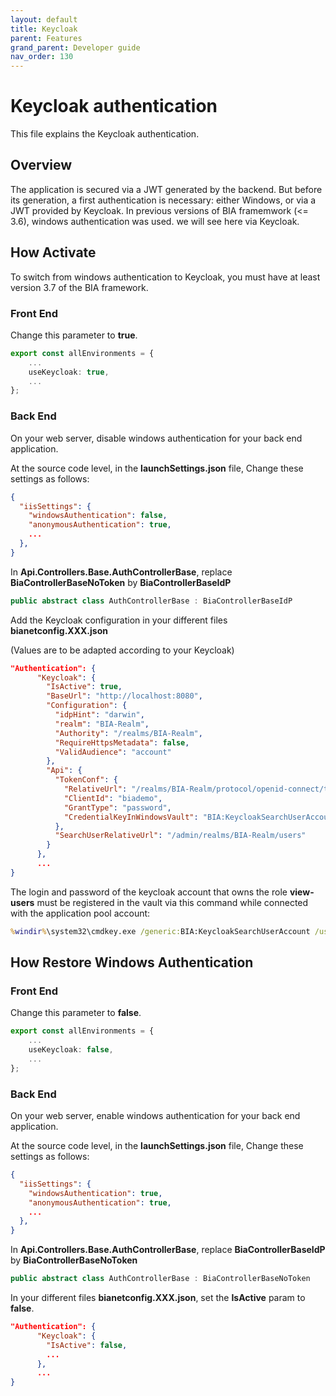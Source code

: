 ```yaml
---
layout: default
title: Keycloak
parent: Features
grand_parent: Developer guide
nav_order: 130
---
```


# Keycloak authentication

This file explains the Keycloak authentication.

## Overview

The application is secured via a JWT generated by the backend. But before its generation, a first authentication is necessary: either Windows, or via a JWT provided by Keycloak. In previous versions of BIA framemwork (<= 3.6), windows authentication was used. we will see here via Keycloak.

## How Activate

To switch from windows authentication to Keycloak, you must have at least version 3.7 of the BIA framework.

### Front End

Change this parameter to **true**.

```ts
export const allEnvironments = {
    ...
    useKeycloak: true,
    ...
};
```

### Back End

On your web server, disable windows authentication for your back end application.

At the source code level, in the **launchSettings.json** file, Change these settings as follows:

```json
{
  "iisSettings": {
    "windowsAuthentication": false,
    "anonymousAuthentication": true,
    ...
  },
}
```

In **Api.Controllers.Base.AuthControllerBase**, replace **BiaControllerBaseNoToken** by **BiaControllerBaseIdP**

```csharp
public abstract class AuthControllerBase : BiaControllerBaseIdP
```

Add the Keycloak configuration in your different files **bianetconfig.XXX.json**

(Values are to be adapted according to your Keycloak)

```json
"Authentication": {
      "Keycloak": {
        "IsActive": true,
        "BaseUrl": "http://localhost:8080",
        "Configuration": {
          "idpHint": "darwin",
          "realm": "BIA-Realm",
          "Authority": "/realms/BIA-Realm",
          "RequireHttpsMetadata": false,
          "ValidAudience": "account"
        },
        "Api": {
          "TokenConf": {
            "RelativeUrl": "/realms/BIA-Realm/protocol/openid-connect/token",
            "ClientId": "biademo",
            "GrantType": "password",
            "CredentialKeyInWindowsVault": "BIA:KeycloakSearchUserAccount"
          },
          "SearchUserRelativeUrl": "/admin/realms/BIA-Realm/users"
        }
      },
      ...
}
```

The login and password of the keycloak account that owns the role **view-users** must be registered in the vault via this command while connected with the application pool account:

```bat
%windir%\system32\cmdkey.exe /generic:BIA:KeycloakSearchUserAccount /user:"MyLogin" /pass:"MyPassword"
```

## How Restore Windows Authentication

### Front End

Change this parameter to **false**.

```ts
export const allEnvironments = {
    ...
    useKeycloak: false,
    ...
};
```

### Back End

On your web server, enable windows authentication for your back end application.

At the source code level, in the **launchSettings.json** file, Change these settings as follows:

```json
{
  "iisSettings": {
    "windowsAuthentication": true,
    "anonymousAuthentication": true,
    ...
  },
}
```

In **Api.Controllers.Base.AuthControllerBase**, replace **BiaControllerBaseIdP** by **BiaControllerBaseNoToken**

```csharp
public abstract class AuthControllerBase : BiaControllerBaseNoToken
```

In your different files **bianetconfig.XXX.json**, set the **IsActive** param to **false**.

```json
"Authentication": {
      "Keycloak": {
        "IsActive": false,
        ...
      },
      ...
}